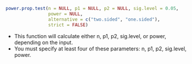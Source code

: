 ```R
power.prop.test(n = NULL, p1 = NULL, p2 = NULL, sig.level = 0.05,
				power = NULL,
				alternative = c("two.sided", "one.sided"),
				strict = FALSE)
```
- This function will calculate either n, p1, p2, sig.level, or power, depending on the input. 
- You must specify at least four of these parameters: n, p1, p2, sig.level, power.